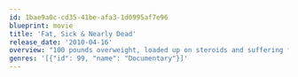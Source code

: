 ```yaml
---
id: 1bae9a0c-cd35-41be-afa3-1d0995af7e96
blueprint: movie
title: 'Fat, Sick & Nearly Dead'
release_date: '2010-04-16'
overview: "100 pounds overweight, loaded up on steroids and suffering from a debilitating autoimmune disease, Joe Cross is at the end of his rope and the end of his hope. In the mirror he saw a 310lb man whose gut was bigger than a beach ball and a path laid out before him that wouldn't end well— with one foot already in the grave, the other wasn't far behind. FAT, SICK &amp; NEARLY DEAD is an inspiring film that chronicles Joe's personal mission to regain his health."
genres: '[{"id": 99, "name": "Documentary"}]'
---
```


